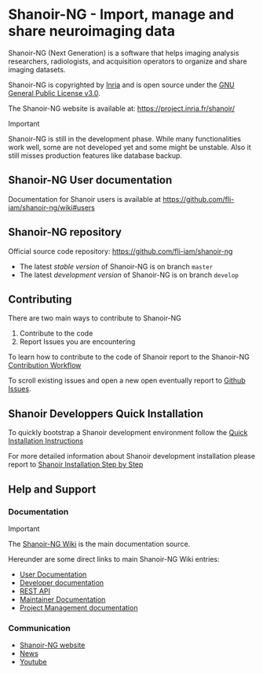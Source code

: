 # Shanoir-NG - Import, manage and share neuroimaging data

Shanoir-NG (Next Generation) is a software that helps imaging
analysis researchers, radiologists, and acquisition operators to organize 
and share imaging datasets. 

Shanoir-NG is copyrighted by [Inria](https://www.inria.fr/) and is open source under 
the [GNU General Public License v3.0](LICENSE). 

The Shanoir-NG website is available at:  https://project.inria.fr/shanoir/

>[!Important]
> Shanoir-NG is still in the development phase. 
> While many functionalities work well, some are not developed yet 
> and some might be unstable. 
> Also it still misses production features like database backup.

## Shanoir-NG User documentation
Documentation for Shanoir users is available at https://github.com/fli-iam/shanoir-ng/wiki#users

## Shanoir-NG repository
Official source code repository: https://github.com/fli-iam/shanoir-ng

* The latest _stable version_ of Shanoir-NG is on branch `master` 
* The latest _development version_ of Shanoir-NG is on branch `develop` 

## Contributing 

There are  two main ways to contribute to Shanoir-NG 
1. Contribute to the code
2. Report Issues you are encountering 

To learn how to contribute to the code of Shanoir report to the Shanoir-NG 
[Contribution Workflow](https://github.com/fli-iam/shanoir-ng/wiki/Contribution-Workflow)

To scroll existing issues and open a new open eventually report to [Github Issues](https://github.com/fli-iam/shanoir-ng/issues). 

## Shanoir Developpers Quick Installation
To quickly bootstrap a Shanoir development environment follow the
[Quick Installation Instructions](https://github.com/alexpron/shanoir-ng/wiki/Quick-Installation)

For more detailed information about Shanoir development installation 
please report to [Shanoir Installation Step by Step](https://github.com/alexpron/shanoir-ng/wiki/Developper-Installation-Step-by-Step)

## Help and Support

### Documentation

>[!Important]
>The [Shanoir-NG Wiki](https://github.com/fli-iam/shanoir-ng/wiki) is 
>the main documentation source. 

Hereunder are some direct links to 
main Shanoir-NG Wiki entries:
   + [User Documentation](https://github.com/alexpron/shanoir-ng/wiki/Shanoir-Users-Documentation)
   + [Developer documentation](https://github.com/alexpron/shanoir-ng/wiki/Shanoir-Developers-Documentation)
   + [REST API](https://github.com/alexpron/shanoir-ng/wiki/shanoir-REST-apis-doc)
   + [Maintainer Documentation](https://github.com/alexpron/shanoir-ng/wiki/Shanoir-Maintainer-Documentation)
   + [Project Management documentation](https://github.com/alexpron/shanoir-ng/wiki/Shanoir-Project-Management-Documentation)
   
     
### Communication
+ [Shanoir-NG website](https://project.inria.fr/shanoir/) 
+ [News](https://project.inria.fr/shanoir/news/)  
+ [Youtube](https://www.youtube.com/watch?v=_Lpb3Pvw6e8)



